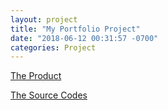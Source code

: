 ```yaml
---
layout: project
title: "My Portfolio Project"
date: "2018-06-12 00:31:57 -0700"
categories: Project
---
```


[The Product](https://curious-yu.github.io/WY_Portfolio/)

[The Source Codes](https://github.com/Curious-Yu/WY_Portfolio)
